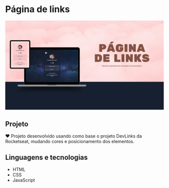 <h1> Página de links </h1>
<img src="imagens-capa/capa.png" alt="Imagem de capa do post mostrando a versão Escura e a versão Clara">


<h2>Projeto</h2>
    <p> ♥ Projeto desenvolvido usando como base o projeto DevLinks da Rocketseat, mudando cores e posicionamento dos elementos.
    </p>

<h2>Linguagens e tecnologias</h2>

<ul>
    <li> HTML
    <li> CSS
    <li> JavaScript
</ul>
